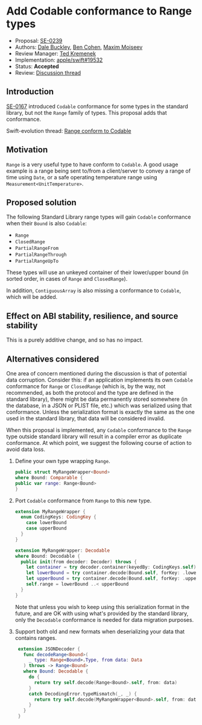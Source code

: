 # Add Codable conformance to Range types

* Proposal: [SE-0239](0239-codable-range.md)
* Authors: [Dale Buckley](https://github.com/dlbuckley), [Ben Cohen](https://github.com/airspeedswift), [Maxim Moiseev](https://github.com/moiseev)
* Review Manager: [Ted Kremenek](https://github.com/tkremenek)
* Implementation: [apple/swift#19532](https://github.com/apple/swift/pull/19532)
* Status: **Accepted**
* Review: [Discussion thread](https://forums.swift.org/t/se-0239-add-codable-conformance-to-range-types/18794/51)


## Introduction

[SE-0167](0167-swift-encoders.md) introduced `Codable` conformance for some types in the standard
library, but not the `Range` family of types. This proposal adds that
conformance.

Swift-evolution thread: [Range conform to Codable](https://forums.swift.org/t/range-conform-to-codable/15552)

## Motivation

`Range` is a very useful type to have conform to `Codable`. A good usage example is a range being sent to/from a client/server to convey a range of time using `Date`, or a safe operating temperature range using `Measurement<UnitTemperature>`.

## Proposed solution

The following Standard Library range types will gain `Codable` conformance
when their `Bound` is also `Codable`:

 * `Range`
 * `ClosedRange`
 * `PartialRangeFrom`
 * `PartialRangeThrough`
 * `PartialRangeUpTo`

These types will use an unkeyed container of their lower/upper bound (in sorted order, in cases of `Range` and `ClosedRange`).

In addition, `ContiguousArray` is also missing a conformance to `Codable`, which will be added.

## Effect on ABI stability, resilience, and source stability

This is a purely additive change, and so has no impact.

## Alternatives considered

One area of concern mentioned during the discussion is that of
potential data corruption. Consider this: if an application implements its own
`Codable` conformance for `Range` or `ClosedRange` (which is, by the way, not
recommended, as both the protocol and the type are defined in the standard
library), there might be data permanently stored somewhere (in the database, in
a JSON or PLIST file, etc.) which was serialized using that conformance. Unless
the serialization format is exactly the same as the one used in the standard
library, that data will be considered invalid.

When this proposal is implemented, any `Codable` conformance to the `Range` type
outside standard library will result in a compiler error as duplicate
conformance. At which point, we suggest the following course of action to avoid
data loss.

1. Define your own type wrapping `Range`.

    ```swift
    public struct MyRangeWrapper<Bound>
    where Bound: Comparable {
    public var range: Range<Bound>
    }
    ```

2. Port `Codable` conformance from `Range` to this new type.

    ```swift
    extension MyRangeWrapper {
      enum CodingKeys: CodingKey {
        case lowerBound
        case upperBound
      }
    }

    extension MyRangeWrapper: Decodable
    where Bound: Decodable {
      public init(from decoder: Decoder) throws {
        let container = try decoder.container(keyedBy: CodingKeys.self)
        let lowerBound = try container.decode(Bound.self, forKey: .lowerBound)
        let upperBound = try container.decode(Bound.self, forKey: .upperBound)
        self.range = lowerBound ..< upperBound
      }
    }

    ```

    Note that unless you wish to keep using this serialization format in the
    future, and are OK with using what's provided by the standard library, only
    the `Decodable` conformance is needed for data migration purposes.

3. Support both old and new formats when deserializing your data that contains
   ranges.

   ```swift
    extension JSONDecoder {
      func decodeRange<Bound>(
        _ type: Range<Bound>.Type, from data: Data
      ) throws -> Range<Bound>
      where Bound: Decodable {
        do {
          return try self.decode(Range<Bound>.self, from: data)
        }
        catch DecodingError.typeMismatch(_, _) {
          return try self.decode(MyRangeWrapper<Bound>.self, from: data).range
        }
      }
    }
    ```
